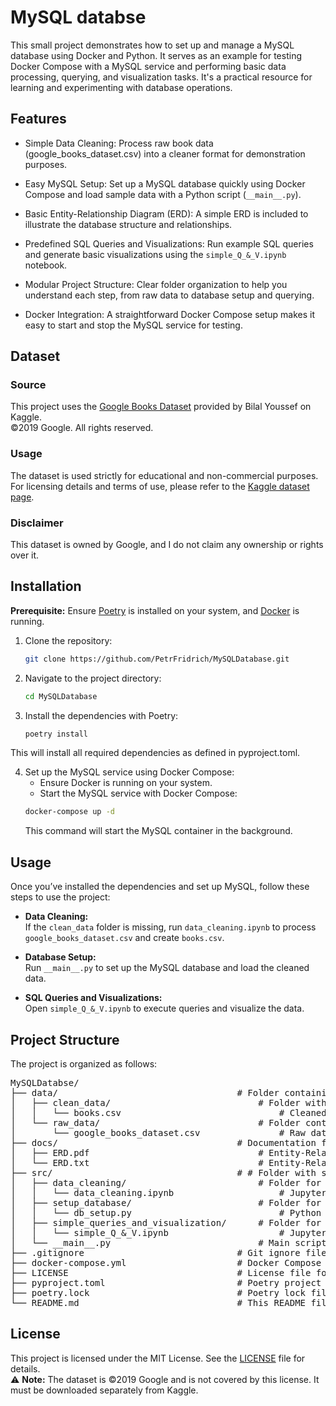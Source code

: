 # MySQL databse

This small project demonstrates how to set up and manage a MySQL database using Docker and Python. It serves as an example for testing Docker Compose with a MySQL service and performing basic data processing, querying, and visualization tasks. It's a practical resource for learning and experimenting with database operations.

## Features

- Simple Data Cleaning:
  Process raw book data (google_books_dataset.csv) into a cleaner format for demonstration purposes.

- Easy MySQL Setup:
  Set up a MySQL database quickly using Docker Compose and load sample data with a Python script (`__main__.py`).

- Basic Entity-Relationship Diagram (ERD):
  A simple ERD is included to illustrate the database structure and relationships.

- Predefined SQL Queries and Visualizations:
  Run example SQL queries and generate basic visualizations using the `simple_Q_&_V.ipynb` notebook.

- Modular Project Structure:
  Clear folder organization to help you understand each step, from raw data to database setup and querying.

- Docker Integration:
  A straightforward Docker Compose setup makes it easy to start and stop the MySQL service for testing.

## Dataset

### Source  
This project uses the [Google Books Dataset](https://www.kaggle.com/datasets/bilalyussef/google-books-dataset) provided by Bilal Youssef on Kaggle.  
©2019 Google. All rights reserved.

### Usage  
The dataset is used strictly for educational and non-commercial purposes. For licensing details and terms of use, please refer to the [Kaggle dataset page](https://www.kaggle.com/datasets/bilalyussef/google-books-dataset).

### Disclaimer  
This dataset is owned by Google, and I do not claim any ownership or rights over it.

## Installation

**Prerequisite:** Ensure [Poetry](https://python-poetry.org/docs/#installation) is installed on your system, and [Docker](https://www.docker.com/get-started) is running.

1. Clone the repository:
   ```bash
   git clone https://github.com/PetrFridrich/MySQLDatabase.git
   ```
2.  Navigate to the project directory:
    ```bash
    cd MySQLDatabase
    ```
3. Install the dependencies with Poetry:
    ```bash 
    poetry install
    ```
This will install all required dependencies as defined in pyproject.toml.

4. Set up the MySQL service using Docker Compose:
    + Ensure Docker is running on your system.
    + Start the MySQL service with Docker Compose:
    ```bash 
    docker-compose up -d
    ```
    This command will start the MySQL container in the background.

## Usage

Once you’ve installed the dependencies and set up MySQL, follow these steps to use the project:

+ **Data Cleaning:**  
  If the `clean_data` folder is missing, run `data_cleaning.ipynb` to process `google_books_dataset.csv` and create `books.csv`.

+ **Database Setup:**  
  Run `__main__.py` to set up the MySQL database and load the cleaned data.

+ **SQL Queries and Visualizations:**  
  Open `simple_Q_&_V.ipynb` to execute queries and visualize the data.

## Project Structure

The project is organized as follows:

<pre>
MySQLDatabse/
├── data/                                  # Folder containing datasets
│   ├── clean_data/                            # Folder with cleaned and processed data
│   │   └── books.csv                              # Cleaned dataset containing book details
│   └── raw_data/                              # Folder containing raw, unprocessed data
│       └── google_books_dataset.csv               # Raw dataset from Google Books
├── docs/                                  # Documentation folder
│   ├── ERD.pdf                                # Entity-Relationship Diagram (ERD) in PDF format
│   └── ERD.txt                                # Entity-Relationship Diagram (ERD) in text format
├── src/                                   # # Folder with source codes
│   ├── data_cleaning/                         # Folder for data cleaning notebook
│   │   └── data_cleaning.ipynb                    # Jupyter notebook for data cleaning processes
│   ├── setup_database/                        # Folder for database setup scripts
│   │   └── db_setup.py                            # Python script to initialize and set up the MySQL database
│   ├── simple_queries_and_visualization/      # Folder for simple SQL queries and data visualization scripts
│   │   └── simple_Q_&_V.ipynb                     # Jupyter notebook for running queries and visualizing results
│   └── __main__.py                            # Main script
├── .gitignore                             # Git ignore file
├── docker-compose.yml                     # Docker Compose file for setting up MySQL service
├── LICENSE                                # License file for the project
├── pyproject.toml                         # Poetry project configuration and dependencies
├── poetry.lock                            # Poetry lock file to ensure consistent dependencies
└── README.md                              # This README file
</pre>

## License

This project is licensed under the MIT License. See the [LICENSE](LICENSE) file for details.  
⚠️ **Note:** The dataset is ©2019 Google and is not covered by this license. It must be downloaded separately from Kaggle.


